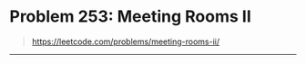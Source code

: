 # Problem 253: Meeting Rooms II


> https://leetcode.com/problems/meeting-rooms-ii/

----------------

